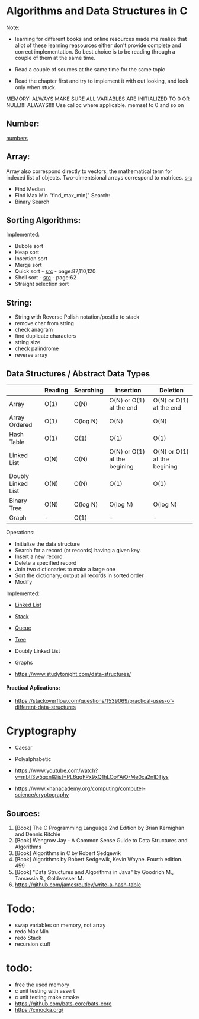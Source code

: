 # Algorithms and Data Structures in C
Note: 
* learning for different books and online resources made me realize that allot of these learning reasources either don't provide complete and correct implementation. So best choice is to be reading through a couple of them at the same time.

* Read a couple of sources at the same time for the same topic
* Read the chapter first and try to implement it with out looking, and look only when stuck.

MEMORY: ALWAYS MAKE SURE ALL VARIABLES ARE INITIALIZED TO 0 OR NULL!!!! ALWAYS!!!! Use calloc where applicable. memset to 0 and so on

## Number:
[numbers](Docs/numbers_math.md)


## Array:
Array also correspond directly to vectors, the mathematical term for indexed list of objects. 
Two-dimentsional arrays correspond to matrices. [src](#b-alg-c-segw)
* Find Median
* Find Max Min "find_max_min("
Search:
* Binary Search

## Sorting Algorithms:
Implemented:
* Bubble sort
* Heap sort
* Insertion sort
* Merge sort
* Quick sort - [src](#b_kr) - page:87,110,120
* Shell sort - [src](#b_kr) - page:62
* Straight selection sort

## String:
* String with Reverse Polish notation/postfix to stack
* remove char from string
* check anagram
* find duplicate characters
* string size
* check palindrome
* reverse array

## Data Structures / Abstract Data Types
||Reading|Searching|Insertion|Deletion|
|--|--|--|--|--|
|Array|O(1)|O(N)|O(N) or O(1) at the end|O(N) or O(1) at the end|
|Array Ordered|O(1)|O(log N)|O(N)|O(N)|
|Hash Table|O(1)|O(1)|O(1)|O(1)|
|Linked List|O(N)|O(N)|O(N) or O(1) at the begining|O(N) or O(1) at the begining|
|Doubly Linked List|O(N)|O(N)|O(1)|O(1)|
|Binary Tree|O(N)|O(log N)|O(log N)|O(log N)|
|Graph|-|O(1)|-|-|

Operations:
* Initialize the data structure
* Search for a record (or records) having a given key.
* Insert a new record
* Delete a specified record
* Join two dictionaries to make a large one
* Sort the dictionary; output all records in sorted order
* Modify

Implemented:
* [Linked List](Docs/linked_list.md) 
* [Stack](Docs/stack.md) 
* [Queue](Docs/queue.md)
* [Tree](Docs/tree.md)
* Doubly Linked List
* Graphs

* https://www.studytonight.com/data-structures/

#### Practical Aplications:
* https://stackoverflow.com/questions/1539069/practical-uses-of-different-data-structures

# Cryptography
* Caesar
* Polyalphabetic

* https://www.youtube.com/watch?v=mbtI3w5qxnI&list=PL6qqFPx9xQ1hLOoYAiQ-Me0xa2nlDTjys
* https://www.khanacademy.org/computing/computer-science/cryptography

## Sources:
1. <a name="b_kr"></a>[Book] The C Programming Language 2nd Edition by Brian Kernighan and Dennis Ritchie
2. [Book] Wengrow Jay - A Common Sense Guide to Data Structures and Algorithms
3. <a name="b-alg-c-segw"></a>[Book] Algorithms in C by Robert Sedgewik
4. <a name="b_alg_fed_r_sedgw"></a>[Book] Algorithms by Robert Sedgewik, Kevin Wayne. Fourth edition.
459
5. <a name="alg_java_gtg"></a> [Book] "Data Structures and Algorithms in Java" by Goodrich M., Tamassia R., Goldwasser M.
6. https://github.com/jamesroutley/write-a-hash-table

# Todo:
* swap variables on memory, not array
* redo Max Min
* redo Stack
* recursion stuff
# todo:
* free the used memory
* c unit testing with assert
* c unit testing make cmake
* https://github.com/bats-core/bats-core
* https://cmocka.org/
